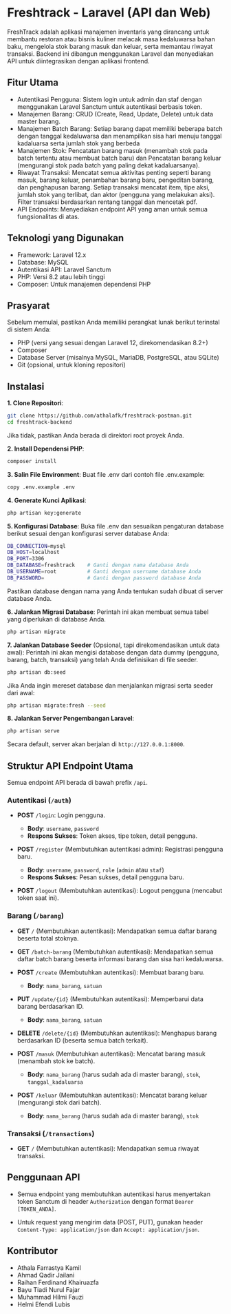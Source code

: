 # Freshtrack - Laravel (API dan Web)
FreshTrack adalah aplikasi manajemen inventaris yang dirancang untuk membantu restoran atau bisnis kuliner melacak masa kedaluwarsa bahan baku, mengelola stok barang masuk dan keluar, serta memantau riwayat transaksi. Backend ini dibangun menggunakan Laravel dan menyediakan API untuk diintegrasikan dengan aplikasi frontend.

## Fitur Utama
- Autentikasi Pengguna: Sistem login untuk admin dan staf dengan menggunakan Laravel Sanctum untuk autentikasi berbasis token.
- Manajemen Barang: CRUD (Create, Read, Update, Delete) untuk data master barang.
- Manajemen Batch Barang: Setiap barang dapat memiliki beberapa batch dengan tanggal kedaluwarsa dan menampilkan sisa hari menuju tanggal kadaluarsa serta jumlah stok yang berbeda
- Manajemen Stok: Pencatatan barang masuk (menambah stok pada batch tertentu atau membuat batch baru) dan Pencatatan barang keluar (mengurangi stok pada batch yang paling dekat kadaluarsanya).
- Riwayat Transaksi: Mencatat semua aktivitas penting seperti barang masuk, barang keluar, penambahan barang baru, pengeditan barang, dan penghapusan barang. Setiap transaksi mencatat item, tipe aksi, jumlah stok yang terlibat, dan aktor (pengguna yang melakukan aksi). Filter transaksi berdasarkan rentang tanggal dan mencetak pdf.
- API Endpoints: Menyediakan endpoint API yang aman untuk semua fungsionalitas di atas.

## Teknologi yang Digunakan
- Framework: Laravel 12.x
- Database: MySQL
- Autentikasi API: Laravel Sanctum
- PHP: Versi 8.2 atau lebih tinggi
- Composer: Untuk manajemen dependensi PHP

## Prasyarat
Sebelum memulai, pastikan Anda memiliki perangkat lunak berikut terinstal di sistem Anda:

- PHP (versi yang sesuai dengan Laravel 12, direkomendasikan 8.2+)
- Composer
- Database Server (misalnya MySQL, MariaDB, PostgreSQL, atau SQLite)
- Git (opsional, untuk kloning repositori)

## Instalasi
**1. Clone Repositori**:
```bash
git clone https://github.com/athalafk/freshtrack-postman.git
cd freshtrack-backend
```
Jika tidak, pastikan Anda berada di direktori root proyek Anda.

**2. Install Dependensi PHP**:
```bash
composer install
```

**3. Salin File Environment**:
Buat file .env dari contoh file .env.example:
```bash
copy .env.example .env
```

**4. Generate Kunci Aplikasi**:
```bash
php artisan key:generate
```

**5. Konfigurasi Database**:
Buka file .env dan sesuaikan pengaturan database berikut sesuai dengan konfigurasi server database Anda:
```bash
DB_CONNECTION=mysql
DB_HOST=localhost
DB_PORT=3306
DB_DATABASE=freshtrack    # Ganti dengan nama database Anda
DB_USERNAME=root          # Ganti dengan username database Anda
DB_PASSWORD=              # Ganti dengan password database Anda
```
Pastikan database dengan nama yang Anda tentukan sudah dibuat di server database Anda.

**6. Jalankan Migrasi Database**:
Perintah ini akan membuat semua tabel yang diperlukan di database Anda.
```bash
php artisan migrate
```

**7. Jalankan Database Seeder** (Opsional, tapi direkomendasikan untuk data awal):
Perintah ini akan mengisi database dengan data dummy (pengguna, barang, batch, transaksi) yang telah Anda definisikan di file seeder.
```bash
php artisan db:seed
```
Jika Anda ingin mereset database dan menjalankan migrasi serta seeder dari awal:
```bash
php artisan migrate:fresh --seed
```

**8. Jalankan Server Pengembangan Laravel**:
```bash
php artisan serve
```
Secara default, server akan berjalan di ```http://127.0.0.1:8000```.

## Struktur API Endpoint Utama
Semua endpoint API berada di bawah prefix ```/api```.

### Autentikasi (`/auth`)

- **POST** `/login`: Login pengguna.
  - **Body**: `username`, `password`
  - **Respons Sukses**: Token akses, tipe token, detail pengguna.

- **POST** `/register` (Membutuhkan autentikasi admin): Registrasi pengguna baru.
  - **Body**: `username`, `password`, `role` (`admin` atau `staf`)
  - **Respons Sukses**: Pesan sukses, detail pengguna baru.

- **POST** `/logout` (Membutuhkan autentikasi): Logout pengguna (mencabut token saat ini).

### Barang (`/barang`)

- **GET** `/` (Membutuhkan autentikasi): Mendapatkan semua daftar barang beserta total stoknya.

- **GET** `/batch-barang` (Membutuhkan autentikasi): Mendapatkan semua daftar batch barang beserta informasi barang dan sisa hari kedaluwarsa.

- **POST** `/create` (Membutuhkan autentikasi): Membuat barang baru.
  - **Body**: `nama_barang`, `satuan`

- **PUT** `/update/{id}` (Membutuhkan autentikasi): Memperbarui data barang berdasarkan ID.
  - **Body**: `nama_barang`, `satuan`

- **DELETE** `/delete/{id}` (Membutuhkan autentikasi): Menghapus barang berdasarkan ID (beserta semua batch terkait).

- **POST** `/masuk` (Membutuhkan autentikasi): Mencatat barang masuk (menambah stok ke batch).
  - **Body**: `nama_barang` (harus sudah ada di master barang), `stok`, `tanggal_kadaluarsa`

- **POST** `/keluar` (Membutuhkan autentikasi): Mencatat barang keluar (mengurangi stok dari batch).
  - **Body**: `nama_barang` (harus sudah ada di master barang), `stok`

### Transaksi (`/transactions`)

- **GET** `/` (Membutuhkan autentikasi): Mendapatkan semua riwayat transaksi.

## Penggunaan API

- Semua endpoint yang membutuhkan autentikasi harus menyertakan token Sanctum di header `Authorization` dengan format `Bearer [TOKEN_ANDA]`.

- Untuk request yang mengirim data (POST, PUT), gunakan header `Content-Type: application/json` dan `Accept: application/json`.

## Kontributor
- Athala Farrastya Kamil
- Ahmad Qadir Jailani
- Raihan Ferdinand Khairuazfa
- Bayu Tiadi Nurul Fajar
- Muhammad Hilmi Fauzi
- Helmi Efendi Lubis
